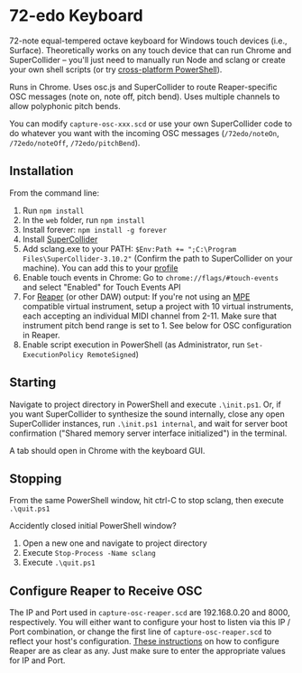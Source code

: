 # 72-edo Keyboard

72-note equal-tempered octave keyboard for Windows touch devices (i.e., Surface). Theoretically works on any touch device that can run Chrome and SuperCollider &ndash; you'll just need to manually run Node and sclang or create your own shell scripts (or try [cross-platform PowerShell](https://docs.microsoft.com/en-us/powershell/scripting/install/installing-powershell?view=powershell-6#powershell-core)).

Runs in Chrome. Uses osc.js and SuperCollider to route Reaper-specific OSC messages (note on, note off, pitch bend). Uses multiple channels to allow polyphonic pitch bends.

You can modify `capture-osc-xxx.scd` or use your own SuperCollider code to do whatever you want with the incoming OSC messages (`/72edo/noteOn`, `/72edo/noteOff`, `/72edo/pitchBend`).

## Installation

From the command line:
1. Run <code>npm install</code>
2. In the <code>web</code> folder, run <code>npm install</code>
3. Install forever: `npm install -g forever`
4. Install [SuperCollider](https://supercollider.github.io/download)
5. Add sclang.exe to your PATH: `$Env:Path += ";C:\Program Files\SuperCollider-3.10.2"` (Confirm the path to SuperCollider on your machine). You can add this to your [profile](https://docs.microsoft.com/en-us/powershell/module/microsoft.powershell.core/about/about_profiles?view=powershell-6)
6. Enable touch events in Chrome: Go to `chrome://flags/#touch-events` and select "Enabled" for Touch Events API
7. For [Reaper](http://reaper.fm/download.php) (or other DAW) output: If you're not using an [MPE](http://www.rogerlinndesign.com/mpe.html) compatible virtual instrument, setup a project with 10 virtual instruments, each accepting an individual MIDI channel from 2-11. Make sure that instrument pitch bend range is set to 1. See below for OSC configuration in Reaper.
8. Enable script execution in PowerShell (as Administrator, run `Set-ExecutionPolicy RemoteSigned`)

## Starting

Navigate to project directory in PowerShell and execute `.\init.ps1`. Or, if you want SuperCollider to synthesize the sound internally, close any open SuperCollider instances, run `.\init.ps1 internal`, and wait for server boot confirmation ("Shared memory server interface initialized") in the terminal. 

A tab should open in Chrome with the keyboard GUI.

## Stopping

From the same PowerShell window, hit ctrl-C to stop sclang, then execute `.\quit.ps1`

Accidently closed initial PowerShell window? 
1. Open a new one and navigate to project directory
2. Execute `Stop-Process -Name sclang`
3. Execute `.\quit.ps1`

## Configure Reaper to Receive OSC

The IP and Port used in `capture-osc-reaper.scd` are 192.168.0.20 and 8000, respectively. You will either want to configure your host to listen via this IP / Port combination, or change the first line of `capture-osc-reaper.scd` to reflect your host's configuration. [These instructions](http://apps.incalcando.com/parat-documentation/establish-osc-connection-in-reaper/) on how to configure Reaper are as clear as any. Just make sure to enter the appropriate values for IP and Port.

